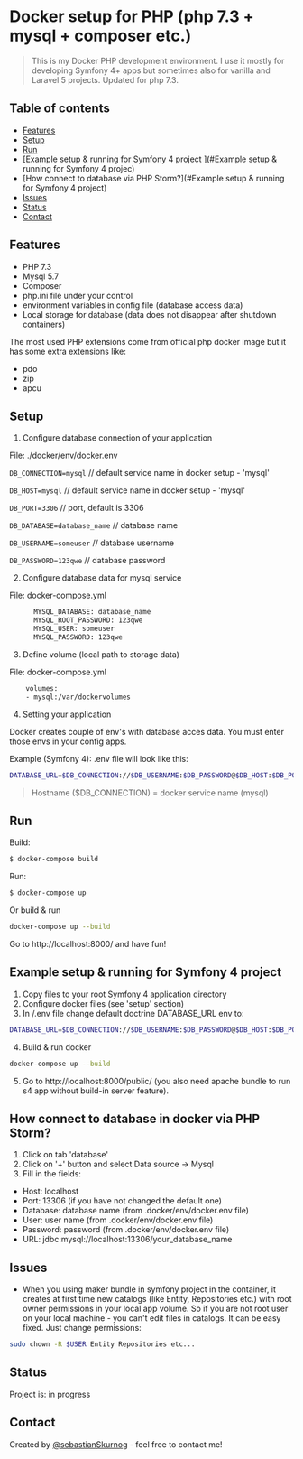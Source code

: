 # Docker setup for PHP (php 7.3 + mysql + composer etc.)
> This is my Docker PHP development environment. I use it mostly for developing Symfony 4+ apps but sometimes also for vanilla and Laravel 5 projects. Updated for php 7.3.

## Table of contents
* [Features](#Features)
* [Setup](#Setup)
* [Run](#Run)
* [Example setup & running for Symfony 4 project ](#Example setup & running for Symfony 4 projec)
* [How connect to database via PHP Storm?](#Example setup & running for Symfony 4 project)
* [Issues](#Issues)
* [Status](#Status)
* [Contact](#contact)

## Features
* PHP 7.3
* Mysql 5.7
* Composer
* php.ini file under your control
* environment variables in config file (database access data)
* Local storage for database (data does not disappear after shutdown containers)

The most used PHP extensions come from official php docker image but it has some extra extensions like:
* pdo
* zip
* apcu

## Setup

1. Configure database connection of your application

File: ./docker/env/docker.env 

`DB_CONNECTION=mysql` // default service name in docker setup - 'mysql'

`DB_HOST=mysql` // default service name in docker setup - 'mysql'

`DB_PORT=3306` // port, default is 3306

`DB_DATABASE=database_name` // database name

`DB_USERNAME=someuser` // database username

`DB_PASSWORD=123qwe` // database password

2. Configure database data for mysql service

File: docker-compose.yml

```sh
      MYSQL_DATABASE: database_name
      MYSQL_ROOT_PASSWORD: 123qwe
      MYSQL_USER: someuser
      MYSQL_PASSWORD: 123qwe
```
3. Define volume (local path to storage data)

File: docker-compose.yml

```sh
    volumes:
    - mysql:/var/dockervolumes
```

4. Setting your application

Docker creates couple of env's with database acces data. You must enter those envs in your config apps.

Example (Symfony 4): .env file will look like this:

```sh
DATABASE_URL=$DB_CONNECTION://$DB_USERNAME:$DB_PASSWORD@$DB_HOST:$DB_PORT/$DB_DATABASE
```

> Hostname ($DB_CONNECTION) = docker service name (mysql)

## Run

Build:

```sh
$ docker-compose build
```

Run:

```sh
$ docker-compose up
```

Or build & run

```sh
docker-compose up --build
```

Go to http://localhost:8000/ and have fun!

## Example setup & running for Symfony 4 project
1. Copy files to your root Symfony 4 application directory
2. Configure docker files (see 'setup' section)
3. In /.env file change default doctrine DATABASE_URL env to:

```sh
DATABASE_URL=$DB_CONNECTION://$DB_USERNAME:$DB_PASSWORD@$DB_HOST:$DB_PORT/$DB_DATABASE
```
4. Build & run docker

```sh
docker-compose up --build
```
5. Go to http://localhost:8000/public/ (you also need apache bundle to run s4 app without build-in server feature).


## How connect to database in docker via PHP Storm?
1. Click on tab 'database'
2. Click on '+' button and select Data source -> Mysql
3. Fill in the fields:
- Host: localhost
- Port: 13306 (if you have not changed the default one)
- Database: database name (from .docker/env/docker.env file)
- User: user name (from .docker/env/docker.env file)
- Password: password (from .docker/env/docker.env file)
- URL: jdbc:mysql://localhost:13306/your_database_name
 

## Issues
* When you using maker bundle in symfony project in the container, it creates at first time new catalogs (like Entity, Repositories etc.) with root owner permissions in your local app volume. So if you are not root user on your local machine - you can't edit files in catalogs. It can be easy fixed. Just change permissions:

```bash
sudo chown -R $USER Entity Repositories etc...
```

## Status
Project is: in progress

## Contact
Created by [@sebastianSkurnog](https://www.skurnog.com/) - feel free to contact me!
